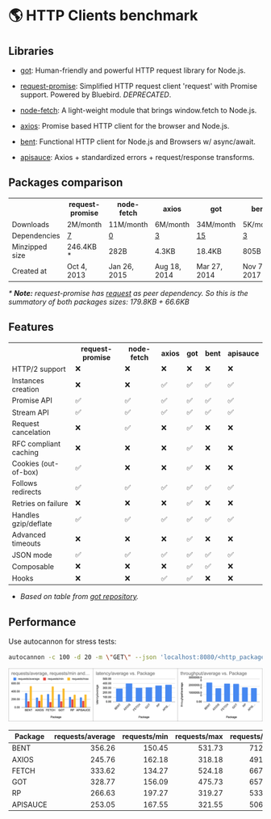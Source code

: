 # 🌎 HTTP Clients benchmark


## Libraries

- [got](https://github.com/sindresorhus/got): Human-friendly and powerful HTTP request library for Node.js.

- [request-promise](https://github.com/request/request-promise): Simplified HTTP request client 'request' with Promise support. Powered by Bluebird. _DEPRECATED_.

- [node-fetch](https://github.com/bitinn/node-fetch): A light-weight module that brings window.fetch to Node.js.

- [axios](https://github.com/axios/axios): Promise based HTTP client for the browser and Node.js.

- [bent](https://github.com/mikeal/bent): Functional HTTP client for Node.js and Browsers w/ async/await.

- [apisauce](https://github.com/infinitered/apisauce): Axios + standardized errors + request/response transforms.

## Packages comparison

<table>
  <tr>
    <th></th>
    <th>request-promise</th>
    <th>node-fetch</th>
    <th>axios</th>
    <th>got</th>
    <th>bent</th>
    <th>apisauce</th>
  </tr>
  <tr>
    <td>Downloads</td>
    <td>2M/month</td>
    <td>11M/month</td>
    <td>6M/month</td>
    <td>34M/month</td>
    <td>5K/month</td>
    <td>54K/month</td>
  </tr>
  <tr>
    <td>Dependencies</td>
    <td><a href="https://npm.anvaka.com/#/view/2d/request-promise">7</a></td>
    <td><a href="https://npm.anvaka.com/#/view/2d/node-fetch">0</a></td>
    <td><a href="https://npm.anvaka.com/#/view/2d/axios">3</a></td>
    <td><a href="https://npm.anvaka.com/#/view/2d/got">15</a></td>
    <td><a href="https://npm.anvaka.com/#/view/2d/bent">3</a></td>
    <td><a href="https://npm.anvaka.com/#/view/2d/apisauce">2</a></td>
  </tr>
  <tr>
    <td>Minzipped size</td>
    <td>246.4KB *</td>
    <td>282B</td>
    <td>4.3KB</td>
    <td>18.4KB</td>
    <td>805B</td>
    <td>9.5KB</td>
  </tr>
  <tr>
    <td>Created at</td>
    <td>Oct 4, 2013</td>
    <td>Jan 26, 2015</td>
    <td>Aug 18, 2014</td>
    <td>Mar 27, 2014</td>
    <td>Nov 7, 2017</td>
    <td>Apr 9, 2016</td>
  </tr>
</table>

_* **Note:** request-promise has [request](https://github.com/request/request) as peer dependency. So this is the summatory of both packages sizes: 179.8KB + 66.6KB_


## Features

<table>
  <tr>
    <th></th>
    <th>request-promise</th>
    <th>node-fetch</th>
    <th>axios</th>
    <th>got</th>
    <th>bent</th>
    <th>apisauce</th>
  </tr>
  <tr>
    <td>HTTP/2 support</td>
    <td>❌</td>
    <td>❌</td>
    <td>❌</td>
    <td>❌</td>
    <td>❌</td>
    <td>❌</td>
  </tr>
  <tr>
    <td>Instances creation</td>
    <td>❌</td>
    <td>❌</td>
    <td>✅</td>
    <td>✅</td>
    <td>✅</td>
    <td>✅</td>
  </tr>
  <tr>
    <td>Promise API</td>
    <td>✅</td>
    <td>✅</td>
    <td>✅</td>
    <td>✅</td>
    <td>✅</td>
    <td>✅</td>
  </tr>
  <tr>
    <td>Stream API</td>
    <td>✅</td>
    <td>✅</td>
    <td>✅</td>
    <td>✅</td>
    <td>✅</td>
    <td>✅</td>
  </tr>
  <tr>
    <td>Request cancelation</td>
    <td>❌</td>
    <td>✅</td>
    <td>❌</td>
    <td>✅</td>
    <td>❌</td>
    <td>❌</td>
  </tr>
  <tr>
    <td>RFC compliant caching</td>
    <td>❌</td>
    <td>❌</td>
    <td>❌</td>
    <td>✅</td>
    <td>❌</td>
    <td>❌</td>
  </tr>
  <tr>
    <td>Cookies (out-of-box)</td>
    <td>✅</td>
    <td>❌</td>
    <td>❌</td>
    <td>✅</td>
    <td>❌</td>
    <td>❌</td>
  </tr>
  <tr>
    <td>Follows redirects</td>
    <td>✅</td>
    <td>✅</td>
    <td>✅</td>
    <td>✅</td>
    <td>✅</td>
    <td>✅</td>
  </tr>
  <tr>
    <td>Retries on failure</td>
    <td>❌</td>
    <td>❌</td>
    <td>❌</td>
    <td>✅</td>
    <td>❌</td>
    <td>❌</td>
  </tr>
  <tr>
    <td>Handles gzip/deflate</td>
    <td>✅</td>
    <td>✅</td>
    <td>✅</td>
    <td>✅</td>
    <td>✅</td>
    <td>✅</td>
  </tr>
  <tr>
    <td>Advanced timeouts</td>
    <td>❌</td>
    <td>❌</td>
    <td>❌</td>
    <td>✅</td>
    <td>❌</td>
    <td>❌</td>
  </tr>
  <tr>
    <td>JSON mode</td>
    <td>✅</td>
    <td>✅</td>
    <td>✅</td>
    <td>✅</td>
    <td>✅</td>
    <td>✅</td>
  </tr>
  <tr>
    <td>Composable</td>
    <td>❌</td>
    <td>❌</td>
    <td>❌</td>
    <td>✅</td>
    <td>✅</td>
    <td>❌</td>
  </tr>
  <tr>
    <td>Hooks</td>
    <td>❌</td>
    <td>❌</td>
    <td>✅</td>
    <td>✅</td>
    <td>❌</td>
    <td>❌</td>
  </tr>
</table>

* _Based on table from [got repository](https://github.com/sindresorhus/got#comparison)._


## Performance

Use autocannon for stress tests:

```bash
autocannon -c 100 -d 20 -m \"GET\" --json 'localhost:8080/<http_package_name>'
```
<img src="./assets/performance.png">

<table class="table table-bordered table-hover table-condensed">
<thead><tr><th title="Field #1">Package</th>
<th title="Field #2">requests/average</th>
<th title="Field #3">requests/min</th>
<th title="Field #4">requests/max</th>
<th title="Field #5">requests/total</th>
<th title="Field #6">requests/sent</th>
<th title="Field #7">latency/average</th>
<th title="Field #8">latency/min</th>
<th title="Field #9">latency/max</th>
<th title="Field #10">throughput/average</th>
<th title="Field #11">throughput/min</th>
<th title="Field #12">throughput/max</th>
<th title="Field #13">throughput/total</th>
<th title="Field #14">errors</th>
<th title="Field #15">timeouts</th>
<th title="Field #16">connections</th>
</tr></thead>
<tbody><tr>
<td>BENT</td>
<td align="right">356.26</td>
<td align="right">150.45</td>
<td align="right">531.73</td>
<td align="right">7125.09</td>
<td align="right">7226.00</td>
<td align="right">291.89</td>
<td align="right">21.45</td>
<td align="right">5386.92</td>
<td align="right">2546458.76</td>
<td align="right">1075449.09</td>
<td align="right">3800786.55</td>
<td align="right">50930149.82</td>
<td align="right">0.91</td>
<td align="right">0.91</td>
<td align="right">100</td>
</tr>
<tr>
<td>AXIOS</td>
<td align="right">245.76</td>
<td align="right">162.18</td>
<td align="right">318.18</td>
<td align="right">4915.27</td>
<td align="right">5018.27</td>
<td align="right">401.57</td>
<td align="right">23.09</td>
<td align="right">7887.79</td>
<td align="right">1756666.76</td>
<td align="right">1159275.64</td>
<td align="right">2274363.64</td>
<td align="right">35134369.45</td>
<td align="right">2.18</td>
<td align="right">2.18</td>
<td align="right">100</td>
</tr>
<tr>
<td>FETCH</td>
<td align="right">333.62</td>
<td align="right">134.27</td>
<td align="right">524.18</td>
<td align="right">6672.45</td>
<td align="right">6773.36</td>
<td align="right">305.73</td>
<td align="right">21.45</td>
<td align="right">6512.33</td>
<td align="right">2384680.15</td>
<td align="right">959781.45</td>
<td align="right">3746851.64</td>
<td align="right">47694705.09</td>
<td align="right">0.91</td>
<td align="right">0.91</td>
<td align="right">100</td>
</tr>
<tr>
<td>GOT</td>
<td align="right">328.77</td>
<td align="right">156.09</td>
<td align="right">475.73</td>
<td align="right">6575.36</td>
<td align="right">6676.00</td>
<td align="right">314.17</td>
<td align="right">28.45</td>
<td align="right">6127.15</td>
<td align="right">2350034.62</td>
<td align="right">1115737.82</td>
<td align="right">3400498.55</td>
<td align="right">47000699.27</td>
<td align="right">0.64</td>
<td align="right">0.64</td>
<td align="right">100</td>
</tr>
<tr>
<td>RP</td>
<td align="right">266.63</td>
<td align="right">197.27</td>
<td align="right">319.27</td>
<td align="right">5332.64</td>
<td align="right">5434.91</td>
<td align="right">355.15</td>
<td align="right">26.45</td>
<td align="right">7946.91</td>
<td align="right">1905893.82</td>
<td align="right">1410105.45</td>
<td align="right">2282161.45</td>
<td align="right">38117684.73</td>
<td align="right">2.27</td>
<td align="right">2.27</td>
<td align="right">100</td>
</tr>
<tr>
<td>APISAUCE</td>
<td align="right">253.05</td>
<td align="right">167.55</td>
<td align="right">321.55</td>
<td align="right">5061.09</td>
<td align="right">5163.64</td>
<td align="right">371.74</td>
<td align="right">24.64</td>
<td align="right">7714.74</td>
<td align="right">1808838.69</td>
<td align="right">1197614.91</td>
<td align="right">2298406.91</td>
<td align="right">36176677.82</td>
<td align="right">2.55</td>
<td align="right">2.55</td>
<td align="right">100</td>
</tr>
</tbody></table>


